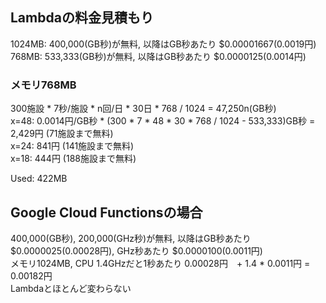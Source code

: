 ## Lambdaの料金見積もり
1024MB: 400,000(GB秒)が無料, 以降はGB秒あたり $0.00001667(0.0019円)  
768MB: 533,333(GB秒)が無料, 以降はGB秒あたり $0.0000125(0.0014円)

### メモリ768MB
300施設 * 7秒/施設 * n回/日 * 30日 * 768 / 1024 = 47,250n(GB秒)  
x=48: 0.0014円/GB秒 * (300 * 7 * 48 * 30 * 768 / 1024 - 533,333)GB秒 = 2,429円 (71施設まで無料)  
x=24: 841円 (141施設まで無料)  
x=18: 444円 (188施設まで無料)

Used: 422MB

## Google Cloud Functionsの場合
400,000(GB秒), 200,000(GHz秒)が無料, 以降はGB秒あたり $0.0000025(0.00028円), GHz秒あたり $0.0000100(0.0011円)  
メモリ1024MB, CPU 1.4GHzだと1秒あたり 0.00028円　+ 1.4 * 0.0011円 = 0.00182円  
Lambdaとほとんど変わらない
